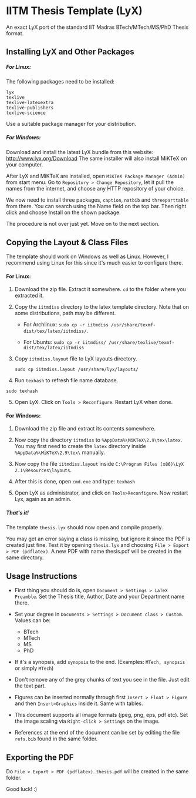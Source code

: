 IITM Thesis Template (LyX)
==========================

An exact LyX port of the standard IIT Madras BTech/MTech/MS/PhD Thesis
format.

## Installing LyX and Other Packages ##

##### For Linux: #####
The following packages need to be installed:

	lyx
	texlive
	texlive-latexextra
	texlive-publishers
	texlive-science

Use a suitable package manager for your distribution.

##### For Windows: #####

Download and install the latest LyX bundle from this website: http://www.lyx.org/Download
The same installer will also install MiKTeX on your computer.

After LyX and MiKTeX are installed, open `MiKTeX Package Manager (Admin)` from start menu. Go to `Repository > Change Repository`, let it pull the names from the internet, and choose any HTTP repository of your choice.

We now need to install three packages, `caption`, `natbib` and `threeparttable` from there. You can search using the Name field on the top bar. Then right click and choose Install on the shown package. 

The procedure is not over just yet. Move on to the next section.


## Copying the Layout & Class Files ##

The template should work on Windows as well as Linux. However, I recommend 
using Linux for this since it's much easier to configure there.

#### For Linux: ####

1. Download the zip file. Extract it somewhere. `cd` to the folder 
  where you extracted it.
  
2. Copy the `iitmdiss` directory to the latex template directory. 
  Note that on some distributions, path may be different.
  
	- For Archlinux:
	`sudo cp -r iitmdiss /usr/share/texmf-dist/tex/latex/iitmdiss/`.
  	
	- For Ubuntu:
  	`sudo cp -r iitmdiss/ /usr/share/texlive/texmf-dist/tex/latex/iitmdiss`

3. Copy `iitmdiss.layout` file to LyX layouts directory.
	
	`sudo cp iitmdiss.layout /usr/share/lyx/layouts/`
  
4. Run `texhash` to refresh file name database.

  `sudo texhash`

5. Open LyX. Click on `Tools > Reconfigure`. Restart LyX when done.


#### For Windows: ####

1. Download the zip file and extract its contents somewhere.

2. Now copy the directory `iitmdiss` to `%AppData%\MiKTeX\2.9\tex\latex`. You may first need to create the `latex` directory inside `%AppData%\MiKTeX\2.9\tex\` manually.

3. Now copy the file `iitmdiss.layout` inside `C:\Program Files (x86)\LyX 2.1\Resources\layouts`.

4. After this is done, open `cmd.exe` and type: `texhash`

5. Open LyX as administrator, and click on `Tools>Reconfigure`. Now restart Lyx, again as an admin.

##### That's it! #####
The template `thesis.lyx` should now open and compile properly. 

You may get an error saying a class is missing, but ignore it since the PDF is created just fine. Test it by opening `thesis.lyx` and choosing `File > Export > PDF (pdflatex)`. A new PDF with name thesis.pdf will be created in the same directory.


## Usage Instructions ##

- First thing you should do is, open `Document > Settings > LaTeX Preamble`.
  Set the Thesis title, Author, Date and your Department name there.

- Set your degree in `Documents > Settings > Document class > Custom`. Values
  can be:
	- BTech
	- MTech
	- MS
	- PhD 
	
- If it's a synopsis, add `synopsis` to the end. 
  (Examples: `MTech, synopsis` or simply `MTech`)

- Don't remove any of the grey chunks of text you see in the file.
  Just edit the text part.

- Figures can be inserted normally through first `Insert > Float > Figure` and
  then `Insert>Graphics` inside it. Same with tables.

- This document supports all image formats (jpeg, png, eps, pdf etc).
  Set the image scaling via `Right-click > Settings` on the image.

- References at the end of the document can be set by editing the file
  `refs.bib` found in the same folder.

## Exporting the PDF ##

Do `File > Export > PDF (pdflatex)`. `thesis.pdf` will be created in the
same folder.

Good luck! :)
